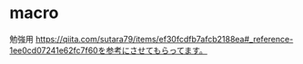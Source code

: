 # macro
勉強用
https://qiita.com/sutara79/items/ef30fcdfb7afcb2188ea#_reference-1ee0cd07241e62fc7f60を参考にさせてもらってます。
